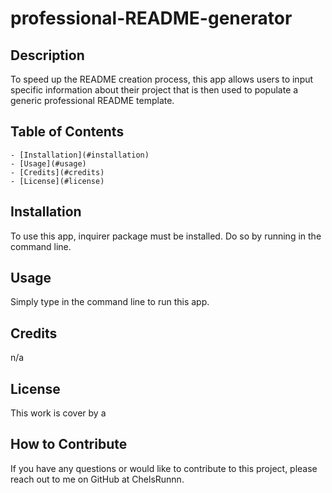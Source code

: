 # professional-README-generator

  ## Description 
  To speed up the README creation process, this app allows users to input specific information about their project that is then used to populate a generic professional README template. 
  

  ## Table of Contents
    - [Installation](#installation)
    - [Usage](#usage)
    - [Credits](#credits)
    - [License](#license)
  

  ## Installation 
  To use this app, inquirer package must be installed. Do so by running <npm i inquirer> in the command line.


  ## Usage 
 Simply type <node index.js> in the command line to run this app.


  ## Credits
  n/a
  

  ## License 
  This work is cover by a 


  ## How to Contribute
  If you have any questions or would like to contribute to this project, please reach out to me on GitHub at ChelsRunnn.
